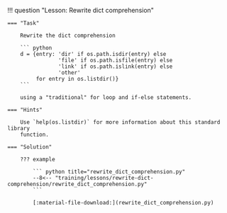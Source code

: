 !!! question "Lesson: Rewrite dict comprehension"

    === "Task" 
    
        Rewrite the dict comprehension

        ``` python
        d = {entry: 'dir' if os.path.isdir(entry) else
                    'file' if os.path.isfile(entry) else
                    'link' if os.path.islink(entry) else
                    'other'
             for entry in os.listdir()}
        ```

        using a "traditional" for loop and if-else statements.

    === "Hints"

        Use `help(os.listdir)` for more information about this standard library
        function.

    === "Solution"

        ??? example

            ``` python title="rewrite_dict_comprehension.py"
            --8<-- "training/lessons/rewrite-dict-comprehension/rewrite_dict_comprehension.py"
            ```

            [:material-file-download:](rewrite_dict_comprehension.py)
